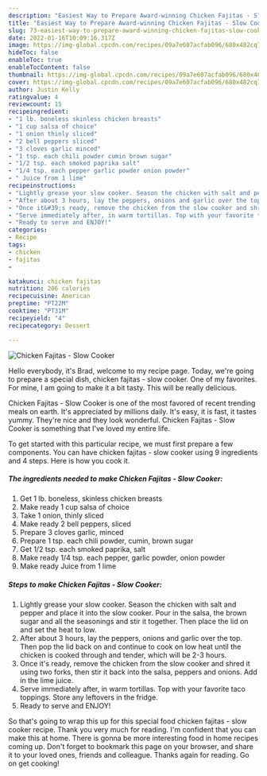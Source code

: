 ```yaml
---
description: "Easiest Way to Prepare Award-winning Chicken Fajitas - Slow Cooker"
title: "Easiest Way to Prepare Award-winning Chicken Fajitas - Slow Cooker"
slug: 73-easiest-way-to-prepare-award-winning-chicken-fajitas-slow-cooker
date: 2022-01-16T10:09:16.317Z
image: https://img-global.cpcdn.com/recipes/09a7e607acfab096/680x482cq70/chicken-fajitas-slow-cooker-recipe-main-photo.jpg
hideToc: false
enableToc: true
enableTocContent: false
thumbnail: https://img-global.cpcdn.com/recipes/09a7e607acfab096/680x482cq70/chicken-fajitas-slow-cooker-recipe-main-photo.jpg
cover: https://img-global.cpcdn.com/recipes/09a7e607acfab096/680x482cq70/chicken-fajitas-slow-cooker-recipe-main-photo.jpg
author: Justin Kelly
ratingvalue: 4
reviewcount: 15
recipeingredient:
- "1 lb. boneless skinless chicken breasts"
- "1 cup salsa of choice"
- "1 onion thinly sliced"
- "2 bell peppers sliced"
- "3 cloves garlic minced"
- "1 tsp. each chili powder cumin brown sugar"
- "1/2 tsp. each smoked paprika salt"
- "1/4 tsp. each pepper garlic powder onion powder"
- " Juice from 1 lime"
recipeinstructions:
- "Lightly grease your slow cooker. Season the chicken with salt and pepper and place it into the slow cooker. Pour in the salsa, the brown sugar and all the seasonings and stir it together. Then place the lid on and set the heat to low."
- "After about 3 hours, lay the peppers, onions and garlic over the top. Then pop the lid back on and continue to cook on low heat until the chicken is cooked through and tender, which will be 2-3 hours."
- "Once it&#39;s ready, remove the chicken from the slow cooker and shred it using two forks, then stir it back into the salsa, peppers and onions. Add in the lime juice."
- "Serve immediately after, in warm tortillas. Top with your favorite taco toppings. Store any leftovers in the fridge."
- "Ready to serve and ENJOY!"
categories:
- Recipe
tags:
- chicken
- fajitas
- 

katakunci: chicken fajitas  
nutrition: 206 calories
recipecuisine: American
preptime: "PT22M"
cooktime: "PT31M"
recipeyield: "4"
recipecategory: Dessert

---
```



![Chicken Fajitas - Slow Cooker](https://img-global.cpcdn.com/recipes/09a7e607acfab096/680x482cq70/chicken-fajitas-slow-cooker-recipe-main-photo.jpg)

Hello everybody, it's Brad, welcome to my recipe page. Today, we're going to prepare a special dish, chicken fajitas - slow cooker. One of my favorites. For mine, I am going to make it a bit tasty. This will be really delicious.



Chicken Fajitas - Slow Cooker is one of the most favored of recent trending meals on earth. It's appreciated by millions daily. It's easy, it is fast, it tastes yummy. They're nice and they look wonderful. Chicken Fajitas - Slow Cooker is something that I've loved my entire life.


To get started with this particular recipe, we must first prepare a few components. You can have chicken fajitas - slow cooker using 9 ingredients and 4 steps. Here is how you cook it.

<!--inarticleads1-->

##### The ingredients needed to make Chicken Fajitas - Slow Cooker:

1. Get 1 lb. boneless, skinless chicken breasts
1. Make ready 1 cup salsa of choice
1. Take 1 onion, thinly sliced
1. Make ready 2 bell peppers, sliced
1. Prepare 3 cloves garlic, minced
1. Prepare 1 tsp. each chili powder, cumin, brown sugar
1. Get 1/2 tsp. each smoked paprika, salt
1. Make ready 1/4 tsp. each pepper, garlic powder, onion powder
1. Make ready  Juice from 1 lime




<!--inarticleads2-->

##### Steps to make Chicken Fajitas - Slow Cooker:

1. Lightly grease your slow cooker. Season the chicken with salt and pepper and place it into the slow cooker. Pour in the salsa, the brown sugar and all the seasonings and stir it together. Then place the lid on and set the heat to low.
1. After about 3 hours, lay the peppers, onions and garlic over the top. Then pop the lid back on and continue to cook on low heat until the chicken is cooked through and tender, which will be 2-3 hours.
1. Once it&#39;s ready, remove the chicken from the slow cooker and shred it using two forks, then stir it back into the salsa, peppers and onions. Add in the lime juice.
1. Serve immediately after, in warm tortillas. Top with your favorite taco toppings. Store any leftovers in the fridge.
1. Ready to serve and ENJOY!



So that's going to wrap this up for this special food chicken fajitas - slow cooker recipe. Thank you very much for reading. I'm confident that you can make this at home. There is gonna be more interesting food in home recipes coming up. Don't forget to bookmark this page on your browser, and share it to your loved ones, friends and colleague. Thanks again for reading. Go on get cooking!
